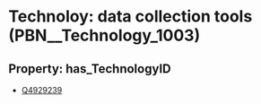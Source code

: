 # Technoloy: __data collection tools__ (PBN__Technology_1003)

## Property: has_TechnologyID

* [Q4929239](Q4929239)

